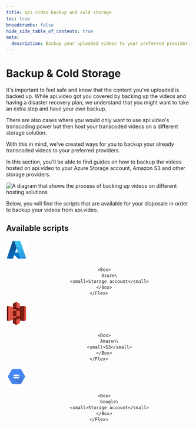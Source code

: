 ```yaml
---
title: api.video backup and cold storage
toc: true
breadcrumbs: false
hide_side_table_of_contents: true
meta:
  description: Backup your uploaded videos to your preferred provider.
---
```


# Backup & Cold Storage

It's important to feel safe and know that the content you've uploaded is backed up. While api.video got you covered by backing up the videos and having a disaster recovery plan, we understand that you might want to take an extra step and have your own backup.

There are also cases where you would only want to use api.video's transcoding power but then host your transcoded videos on a different storage solution.

With this in mind, we've created ways for you to backup your already transcoded videos to your preferred providers.

In this section, you'll be able to find guides on how to backup the videos hosted on api.video to your Azure Storage account, Amazon S3 and other storage providers.

<Image src="/_assets/vod/backup-and-cold-storage/backup-and-cold-storage-light.svg" src_dark="/_assets/vod/backup-and-cold-storage/backup-and-cold-storage-dark.svg" alt="A diagram that shows the process of backing up videos on different hosting solutions" />

Below, you will find the scripts that are available for your disposale in order to backup your videos from api.video.

## Available scripts

<Grid cols="2" gap="3">
<Card href="./azure-cold-storage-backup.md" pad="0">
    <Flex gap="2" pad="2" align="center">
        <Box><img src="/_assets/get-started/migration-guide/Microsoft_Azure.svg" alt="Azure" width="56"/></Box>

        <Box>
            Azure\
            <small>Storage account</small>
        </Box>
    </Flex>
</Card>

<Card href="./amazon-cold-storage-backup.md" pad="0">
    <Flex gap="2" pad="2" align="center">
        <Box><img src="/_assets/get-started/migration-guide/Amazon-S3-Logo.svg" alt="Amazon" width="56"/></Box>

        <Box>
            Amazon\
            <small>S3</small>
        </Box>
    </Flex>
</Card>

<Card href="./google-cold-storage-backup.md" pad="0">
    <Flex gap="2" pad="2" align="center">
        <Box><img src="/_assets/get-started/migration-guide/Google-Storage-Logo.png" alt="Google Cloud Storage" width="56"/></Box>

        <Box>
            Google\
            <small>Storage account</small>
        </Box>
    </Flex>
</Card>
</Grid>